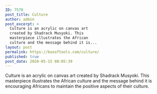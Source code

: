 ```yaml
---
ID: 7570
post_title: Culture
author: admin
post_excerpt: >
  Culture is an acrylic on canvas art
  created by Shadrack Musyoki. This
  masterpiece illustrates the African
  culture and the message behind it is...
layout: post
permalink: https://boxoftools.com/culture/
published: true
post_date: 2020-05-15 08:05:39
---
```

<!-- wp:paragraph -->
<p>Culture is an acrylic on canvas art created by Shadrack Musyoki. This masterpiece illustrates the African culture and the message behind it is encouraging Africans to maintain the positive aspects of their culture.</p>
<!-- /wp:paragraph -->